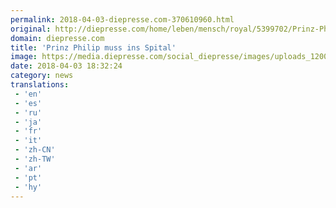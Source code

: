 ```yaml
---
permalink: 2018-04-03-diepresse.com-370610960.html
original: http://diepresse.com/home/leben/mensch/royal/5399702/Prinz-Philip-muss-ins-Spital?from=rss
domain: diepresse.com
title: 'Prinz Philip muss ins Spital'
image: https://media.diepresse.com/social_diepresse/images/uploads_1200/4/9/6/5399702/Britains-Prince-Philip-waves-to-members-of-the-media-as-he-leaves-the-King-Edward-VII-Hospital-in-London_1522779679580712_v0_h.jpg
date: 2018-04-03 18:32:24
category: news
translations: 
 - 'en'
 - 'es'
 - 'ru'
 - 'ja'
 - 'fr'
 - 'it'
 - 'zh-CN'
 - 'zh-TW'
 - 'ar'
 - 'pt'
 - 'hy'
---
```


